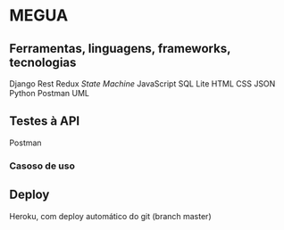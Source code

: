 # MEGUA

## Ferramentas, linguagens, frameworks, tecnologias
Django
Rest
Redux
*State Machine*
JavaScript
SQL Lite
HTML
CSS
JSON
Python
Postman
UML

## Testes à API
Postman

### Casoso de uso

## Deploy
Heroku, com deploy automático do git (branch master)
